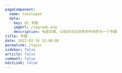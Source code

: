 ```yaml
---
pageComponent: 
  name: Catalogue
  data: 
    key: 02.专题
    imgUrl: /img/web.png
    description: 专题文章，以知识点比较多的中间件为一个专题
title: 专题
date: 2022-02-16 12:00:00
permalink: /topic
sidebar: false
article: false
comment: false
editLink: false
---
```


